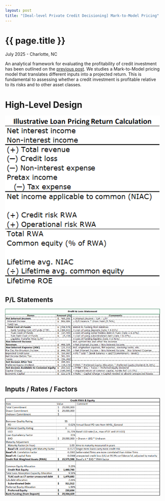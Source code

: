 ```yaml
---
layout: post
title: "[Deal-level Private Credit Decisioning] Mark-to-Model Pricing"
---
```


{{ page.title }}
================

<p class="meta">July 2025 - Charlotte, NC</p>

An analytical framework for evaluating the profitability of credit investment has been outlined on the [previous post](https://zhuolonghao.github.io/2024/08/01/leveraged_credit_return_risk.html). 
We studies a Mark-to-Model pricing model that translates different inputs into a projected return. 
This is fundamental to assessing whether a credit investment is profitable relative to its risks and to other asset classes.

# High-Level Design 

<p align="center">
<img src="/images/posts_2025_07_01/loan_pricing.png" width="700" >
</p>


## P/L Statements 

<p align="center">
<img src="/images/posts_2025_07_01/loan_pricing2.png" width="700" >
</p>

## Inputs / Rates / Factors

<p align="center">
<img src="/images/posts_2025_07_01/loan_pricing3.png" width="700" >
</p>

